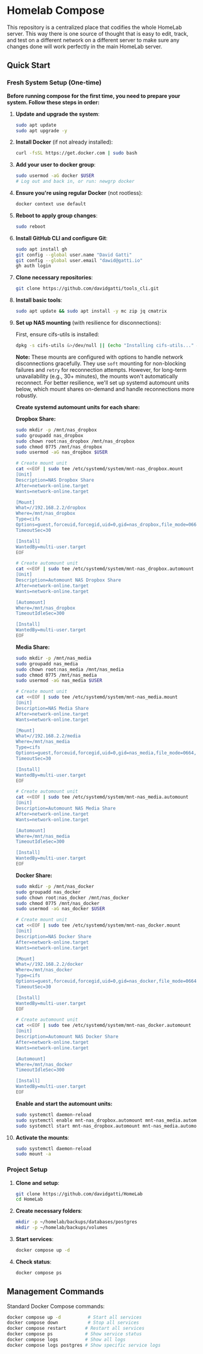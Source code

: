 # Homelab Compose

This repository is a centralized place that codifies the whole HomeLab server. This way there is one source of thought that is easy to edit, track, and test on a different network on a different server to make sure any changes done will work perfectly in the main HomeLab server.

## Quick Start

### Fresh System Setup (One-time)

**Before running compose for the first time, you need to prepare your system. Follow these steps in order:**

1. **Update and upgrade the system**:

   ```bash
   sudo apt update
   sudo apt upgrade -y
   ```

2. **Install Docker** (if not already installed):

   ```bash
   curl -fsSL https://get.docker.com | sudo bash
   ```

3. **Add your user to docker group**:

   ```bash
   sudo usermod -aG docker $USER
   # Log out and back in, or run: newgrp docker
   ```

4. **Ensure you're using regular Docker** (not rootless):

   ```bash
   docker context use default
   ```

5. **Reboot to apply group changes**:

   ```bash
   sudo reboot
   ```

6. **Install GitHub CLI and configure Git**:

   ```bash
   sudo apt install gh
   git config --global user.name "David Gatti"
   git config --global user.email "dawid@gatti.io"
   gh auth login
   ```

7. **Clone necessary repositories**:

   ```bash
   git clone https://github.com/davidgatti/tools_cli.git
   ```

8. **Install basic tools**:

   ```bash
   sudo apt update && sudo apt install -y mc zip jq cmatrix
   ```

9. **Set up NAS mounting** (with resilience for disconnections):

   First, ensure cifs-utils is installed:

   ```bash
   dpkg -s cifs-utils &>/dev/null || (echo "Installing cifs-utils..." && sudo apt update && sudo apt install -y cifs-utils)
   ```

   **Note:** These mounts are configured with options to handle network disconnections gracefully. They use `soft` mounting for non-blocking failures and `retry` for reconnection attempts. However, for long-term unavailability (e.g., 30+ minutes), the mounts won't automatically reconnect. For better resilience, we'll set up systemd automount units below, which mount shares on-demand and handle reconnections more robustly.

   **Create systemd automount units for each share:**

   **Dropbox Share:**

   ```bash
   sudo mkdir -p /mnt/nas_dropbox
   sudo groupadd nas_dropbox
   sudo chown root:nas_dropbox /mnt/nas_dropbox
   sudo chmod 0775 /mnt/nas_dropbox
   sudo usermod -aG nas_dropbox $USER
   
   # Create mount unit
   cat <<EOF | sudo tee /etc/systemd/system/mnt-nas_dropbox.mount
   [Unit]
   Description=NAS Dropbox Share
   After=network-online.target
   Wants=network-online.target
   
   [Mount]
   What=//192.168.2.2/dropbox
   Where=/mnt/nas_dropbox
   Type=cifs
   Options=guest,forceuid,forcegid,uid=0,gid=nas_dropbox,file_mode=0664,dir_mode=0775,rw,vers=3.0,soft,retry=5
   TimeoutSec=30
   
   [Install]
   WantedBy=multi-user.target
   EOF
   
   # Create automount unit
   cat <<EOF | sudo tee /etc/systemd/system/mnt-nas_dropbox.automount
   [Unit]
   Description=Automount NAS Dropbox Share
   After=network-online.target
   Wants=network-online.target
   
   [Automount]
   Where=/mnt/nas_dropbox
   TimeoutIdleSec=300
   
   [Install]
   WantedBy=multi-user.target
   EOF
   ```

   **Media Share:**

   ```bash
   sudo mkdir -p /mnt/nas_media
   sudo groupadd nas_media
   sudo chown root:nas_media /mnt/nas_media
   sudo chmod 0775 /mnt/nas_media
   sudo usermod -aG nas_media $USER
   
   # Create mount unit
   cat <<EOF | sudo tee /etc/systemd/system/mnt-nas_media.mount
   [Unit]
   Description=NAS Media Share
   After=network-online.target
   Wants=network-online.target
   
   [Mount]
   What=//192.168.2.2/media
   Where=/mnt/nas_media
   Type=cifs
   Options=guest,forceuid,forcegid,uid=0,gid=nas_media,file_mode=0664,dir_mode=0775,rw,vers=3.0,soft,retry=5
   TimeoutSec=30
   
   [Install]
   WantedBy=multi-user.target
   EOF
   
   # Create automount unit
   cat <<EOF | sudo tee /etc/systemd/system/mnt-nas_media.automount
   [Unit]
   Description=Automount NAS Media Share
   After=network-online.target
   Wants=network-online.target
   
   [Automount]
   Where=/mnt/nas_media
   TimeoutIdleSec=300
   
   [Install]
   WantedBy=multi-user.target
   EOF
   ```

   **Docker Share:**

   ```bash
   sudo mkdir -p /mnt/nas_docker
   sudo groupadd nas_docker
   sudo chown root:nas_docker /mnt/nas_docker
   sudo chmod 0775 /mnt/nas_docker
   sudo usermod -aG nas_docker $USER
   
   # Create mount unit
   cat <<EOF | sudo tee /etc/systemd/system/mnt-nas_docker.mount
   [Unit]
   Description=NAS Docker Share
   After=network-online.target
   Wants=network-online.target
   
   [Mount]
   What=//192.168.2.2/docker
   Where=/mnt/nas_docker
   Type=cifs
   Options=guest,forceuid,forcegid,uid=0,gid=nas_docker,file_mode=0664,dir_mode=0775,rw,vers=3.0,soft,retry=5
   TimeoutSec=30
   
   [Install]
   WantedBy=multi-user.target
   EOF
   
   # Create automount unit
   cat <<EOF | sudo tee /etc/systemd/system/mnt-nas_docker.automount
   [Unit]
   Description=Automount NAS Docker Share
   After=network-online.target
   Wants=network-online.target
   
   [Automount]
   Where=/mnt/nas_docker
   TimeoutIdleSec=300
   
   [Install]
   WantedBy=multi-user.target
   EOF
   ```

   **Enable and start the automount units:**

   ```bash
   sudo systemctl daemon-reload
   sudo systemctl enable mnt-nas_dropbox.automount mnt-nas_media.automount mnt-nas_docker.automount
   sudo systemctl start mnt-nas_dropbox.automount mnt-nas_media.automount mnt-nas_docker.automount
   ```

10. **Activate the mounts**:

    ```bash
    sudo systemctl daemon-reload
    sudo mount -a
    ```

### Project Setup

1. **Clone and setup**:

   ```bash
   git clone https://github.com/davidgatti/HomeLab
   cd HomeLab
   ```

2. **Create necessary folders**:

   ```bash
   mkdir -p ~/homelab/backups/databases/postgres
   mkdir -p ~/homelab/backups/volumes
   ```

3. **Start services**:

   ```bash
   docker compose up -d
   ```

4. **Check status**:

   ```bash
   docker compose ps
   ```

## Management Commands

Standard Docker Compose commands:

```bash
docker compose up -d          # Start all services
docker compose down           # Stop all services
docker compose restart       # Restart all services
docker compose ps            # Show service status
docker compose logs          # Show all logs
docker compose logs postgres # Show specific service logs
```
